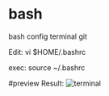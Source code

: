# bash
bash config terminal git 

Edit: vi $HOME/.bashrc

exec: source ~/.bashrc

#preview Result:
![terminal](https://cloud.githubusercontent.com/assets/2094756/16823241/09f4f9f2-4939-11e6-8cc4-2f2e3e0e5901.png)
